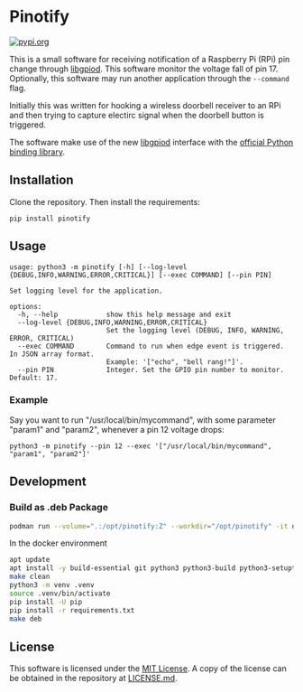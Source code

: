 # Pinotify

[![pypi.org][pypi-badge]][pypi-url]

This is a small software for receiving notification of a Raspberry Pi (RPi)
pin change through [libgpiod][libgpiod]. This software monitor the voltage fall
of pin 17. Optionally, this software may run another application through the
`--command` flag.

Initially this was written for hooking a wireless doorbell receiver to an RPi
and then trying to capture electirc signal when the doorbell button is triggered.

The software make use of the new [libgpiod][libgpiod] interface with the
[official Python binding library][libgpiod-python].

[pypi-badge]: https://img.shields.io/pypi/v/pinotify
[pypi-url]: https://pypi.org/project/pyinotify/
[libgpiod]: https://libgpiod.readthedocs.io/
[libgpiod-python]: (https://libgpiod.readthedocs.io/en/latest/python_api.html)


## Installation

Clone the repository. Then install the requirements:

```
pip install pinotify
```


## Usage

```
usage: python3 -m pinotify [-h] [--log-level {DEBUG,INFO,WARNING,ERROR,CRITICAL}] [--exec COMMAND] [--pin PIN]

Set logging level for the application.

options:
  -h, --help            show this help message and exit
  --log-level {DEBUG,INFO,WARNING,ERROR,CRITICAL}
                        Set the logging level (DEBUG, INFO, WARNING, ERROR, CRITICAL)
  --exec COMMAND        Command to run when edge event is triggered. In JSON array format.
                        Example: '["echo", "bell rang!"]'.
  --pin PIN             Integer. Set the GPIO pin number to monitor. Default: 17.
```


### Example

Say you want to run "/usr/local/bin/mycommand", with some parameter "param1" and "param2",
whenever a pin 12 voltage drops:

```
python3 -m pinotify --pin 12 --exec '["/usr/local/bin/mycommand", "param1", "param2"]'
```

## Development

### Build as .deb Package

```bash
podman run --volume=".:/opt/pinotify:Z" --workdir="/opt/pinotify" -it docker.io/library/debian:"bookworm" /bin/bash
```

In the docker environment
```bash
apt update
apt install -y build-essential git python3 python3-build python3-setuptools python3-venv python3-all debhelper dh-python
make clean
python3 -m venv .venv
source .venv/bin/activate
pip install -U pip
pip install -r requirements.txt
make deb
```


## License

This software is licensed under the [MIT License](https://mit-license.org/).
A copy of the license can be obtained in the repository at [LICENSE.md](LICENSE.md).
